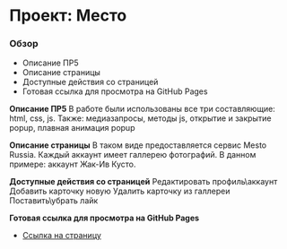 # Проект: Место

### Обзор

* Описание ПР5
* Описание страницы
* Доступные действия со страницей
* Готовая ссылка для просмотра на GitHub Pages

**Описание ПР5**
В работе были использованы все три составляющие: html, css, js.
Также: медиазапросы, методы js, открытие и закрытие popup, плавная анимация popup

**Описание страницы**
В таком виде предоставляется сервис Mesto Russia. Каждый аккаунт имеет галлерею фотографий. В данном примере: аккаунт Жак-Ив Кусто.

**Доступные действия со страницей**
Редактировать профиль\аккаунт
Добавить карточку новую
Удалить карточку из галлереи
Поставить\убрать лайк

**Готовая ссылка для просмотра на GitHub Pages**
* [Ссылка на страницу](https://TataStul.github.io/mesto/)
